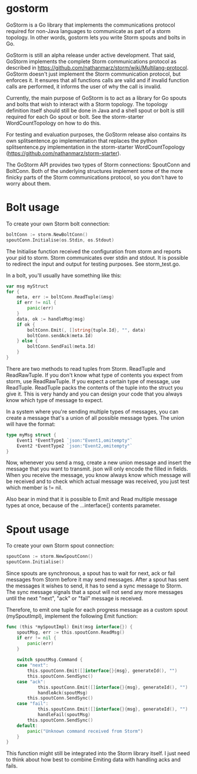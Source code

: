 gostorm
=======

GoStorm is a Go library that implements the communications protocol required for non-Java languages to communicate as part of a storm topology. In other words, gostorm lets you write Storm spouts and bolts in Go.

GoStorm is still an alpha release under active development. That said, GoStorm implements the complete Storm communications protocol as described in https://github.com/nathanmarz/storm/wiki/Multilang-protocol. GoStorm doesn't just implement the Storm communication protocol, but enforces it. It ensures that all functions calls are valid and if invalid function calls are performed, it informs the user of why the call is invalid.

Currently, the main purpose of GoStorm is to act as a library for Go spouts and bolts that wish to interact with a Storm topology. The topology definition itself should still be done in Java and a shell spout or bolt is still required for each Go spout or bolt. See the storm-starter WordCountTopology on how to do this.

For testing and evaluation purposes, the GoStorm release also contains its own splitsentence.go implementation that replaces the python splitsentence.py implementation in the storm-starter WordCountTopology (https://github.com/nathanmarz/storm-starter).

The GoStorm API provides two types of Storm connections: SpoutConn and BoltConn. Both of the underlying structures implement some of the more finicky parts of the Storm communications protocol, so you don't have to worry about them.

Bolt usage
==========

To create your own Storm bolt connection:
```go
boltConn := storm.NewBoltConn()
spoutConn.Initialise(os.Stdin, os.Stdout)
```

The Initialise function received the configuration from storm and reports your pid to storm. Storm communicates over stdin and stdout. It is possible to redirect the input and output for testing purposes. See storm_test.go.

In a bolt, you'll usually have something like this:
```go
var msg myStruct
for {
  	meta, err := boltConn.ReadTuple(&msg)
	if err != nil {
		panic(err)
	}
	data, ok := handleMsg(msg)
	if ok {
		boltConn.Emit(, []string{tuple.Id}, "", data)
		boltConn.sendAck(meta.Id)
	} else {
		boltConn.SendFail(meta.Id)
	}
}
```
  
There are two methods to read tuples from Storm. ReadTuple and ReadRawTuple. If you don't know what type of contents you expect from storm, use ReadRawTuple. If you expect a certain type of message, use ReadTuple. ReadTuple packs the contents of the tuple into the struct you give it. This is very handy and you can design your code that you always know which type of message to expect.

In a system where you're sending multiple types of messages, you can create a message that's a union of all possible message types. The union will have the format:
```go
type myMsg struct {
	Event1 *EventType1 `json:"Event1,omitempty"`
	Event2 *EventType2 `json:"Event2,omitempty"`
}
```

Now, whenever you send a msg, create a new union message and insert the message that you want to transmit. json will only encode the filled in fields. When you receive the message, you know always know which message will be received and to check which actual message was received, you just test which member is != nil.

Also bear in mind that it is possible to Emit and Read multiple message types at once, because of the ...interface{} contents parameter.

Spout usage
===========

To create your own Storm spout connection:
```go
spoutConn := storm.NewSpoutConn()
spoutConn.Initialise()
```

Since spouts are synchronous, a spout has to wait for next, ack or fail messages from Storm before it may send messages. After a spout has sent the messages it wishes to send, it has to send a sync message to Storm. The sync message signals that a spout will not send any more messages until the next "next", "ack" or "fail" message is received.

Therefore, to emit one tuple for each progress message as a custom spout (mySpoutImpl), implement the following Emit function:
```go
func (this *mySpoutImpl) Emit(msg interface{}) {
	spoutMsg, err := this.spoutConn.ReadMsg()
	if err != nil {
		panic(err)
	}
	
	switch spoutMsg.Command {
	case "next":
		this.spoutConn.Emit([]interface{}{msg}, generateId(), "")
		this.spoutConn.SendSync()
  	case "ack":
    		this.spoutConn.Emit([]interface{}{msg}, generateId(), "")
    		handleAck(spoutMsg)
  		this.spoutConn.SendSync()
  	case "fail":
    		this.spoutConn.Emit([]interface{}{msg}, generateId(), "")
    		handleFail(spoutMsg)
  		this.spoutConn.SendSync()
	default:
		panic("Unknown command received from Storm")
	}
}
```

This function might still be integrated into the Storm library itself. I just need to think about how best to combine Emiting data with handling acks and fails.
